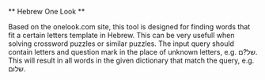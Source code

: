 ** Hebrew One Look **

Based on the onelook.com site, this tool is designed for finding words that fit a certain letters template in Hebrew. This can be very usefull when solving crossword puzzles or similar puzzles.
The input query should contain letters and question mark in the place of unknown letters, e.g. של?ם. This will result in all words in the given dictionary that match the query, e.g. שלום.
